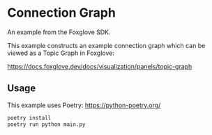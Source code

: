 # Connection Graph

An example from the Foxglove SDK.

This example constructs an example connection graph which can be viewed as a Topic Graph in Foxglove:

https://docs.foxglove.dev/docs/visualization/panels/topic-graph

## Usage

This example uses Poetry: https://python-poetry.org/

```bash
poetry install
poetry run python main.py
```
